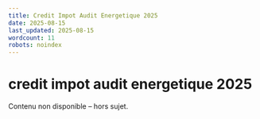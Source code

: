 ```yaml
---
title: Credit Impot Audit Energetique 2025
date: 2025-08-15
last_updated: 2025-08-15
wordcount: 11
robots: noindex
---
```


# credit impot audit energetique 2025

Contenu non disponible – hors sujet.